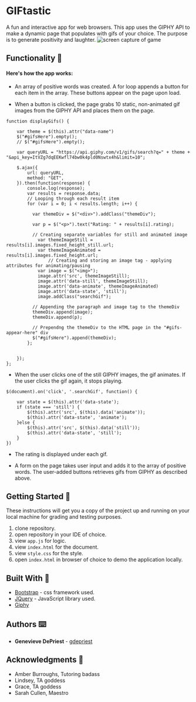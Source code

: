 # GIFtastic
A fun and interactive app for web browsers. This app uses the GIPHY API to make a dynamic page that populates with gifs of your choice. The purpose is to generate positivity and laughter.
<img src="assets/images/Unit4-game.png" alt="screen capture of game">

## Functionality 💪
#### Here's how the app works: 

* An array of positive words was created. A for loop appends a button for each item in the array.  These buttons appear on the page upon load.

* When a button is clicked, the page grabs 10 static, non-animated gif images from the GIPHY API and places them on the page.

```
function displayGifs() {

    var theme = $(this).attr("data-name")
    $("#gifsHere").empty();
    // $("#gifsHere").empty();

    var queryURL = "https://api.giphy.com/v1/gifs/search?q=" + theme + "&api_key=ItVZg7dqEEKwfl74bw0k4pld0Nswtx4h&limit=10";

    $.ajax({
        url: queryURL,
        method: "GET",
    }).then(function(response) {
        console.log(response);
        var results = response.data;
        // Looping through each result item
        for (var i = 0; i < results.length; i++) {

          var themeDiv = $("<div>").addClass("themeDiv");

          var p = $("<p>").text("Rating: " + results[i].rating);

          // Creating separate variables for still and animated image
            var themeImageStill = results[i].images.fixed_height_still.url;
            var themeImageAnimated = results[i].images.fixed_height.url;
                // Creating and storing an image tag - applying attributes for animating/pausing
            var image = $("<img>");
            image.attr('src', themeImageStill);
            image.attr('data-still', themeImageStill);
            image.attr('data-animate', themeImageAnimated)
            image.attr('data-state', 'still');
            image.addClass("searchGif");

          // Appending the paragraph and image tag to the themeDiv          
          themeDiv.append(image);
          themeDiv.append(p);

          // Prependng the themeDiv to the HTML page in the "#gifs-appear-here" div
          $("#gifsHere").append(themeDiv);
        };
        
        
    });
};

```

* When the user clicks one of the still GIPHY images, the gif animates. If the user clicks the gif again, it stops playing.

```
$(document).on('click', '.searchGif', function() {
    
    var state = $(this).attr('data-state');
    if (state === 'still') {
        $(this).attr('src', $(this).data('animate'));
        $(this).attr('data-state', 'animate');
    }else {
        $(this).attr('src', $(this).data('still'));
        $(this).attr('data-state', 'still');
    }
})

```

* The rating is displayed under each gif.

* A form on the page takes user input and adds it to the array of positive words.  The user-added buttons retrieves gifs from GIPHY as described above.

## Getting Started 🏁

These instructions will get you a copy of the project up and running on your local machine for grading and testing purposes. 

1. clone repository. 
2. open repository in your IDE of choice.
3. view `app.js` for logic.
4. view `index.html` for the document.
5. view `style.css` for the style.
6. open `index.html` in browser of choice to demo the application locally.


## Built With 🔧

* [Bootstrap](https://getbootstrap.com/) - css framework used.
* [JQuery](https://cdnjs.cloudflare.com/ajax/libs/jquery/3.2.1/jquery.min.js) - JavaScript library used.
* [Giphy](https://developers.giphy.com/)


## Authors ⌨️

* **Genevieve DePriest** - [gdepriest](https://github.com/gdepriest)

## Acknowledgments 🌟

* Amber Burroughs, Tutoring badass
* Lindsey, TA goddess
* Grace, TA goddess
* Sarah Cullen, Maestro
